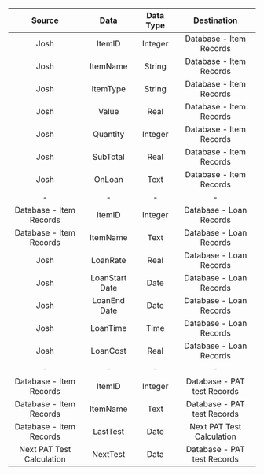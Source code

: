 |Source|Data|Data Type|Destination|
|:----:|:--:|:-------:|:---------:|
|Josh|ItemID|Integer|Database - Item Records
|Josh|ItemName|String|Database - Item Records|
|Josh|ItemType|String|Database - Item Records|
|Josh|Value|Real|Database - Item Records|
|Josh|Quantity|Integer|Database - Item Records|
|Josh|SubTotal|Real|Database - Item Records|
|Josh|OnLoan|Text|Database - Item Records|
|-|-|-|-|
|Database - Item Records|ItemID|Integer|Database - Loan Records|
|Database - Item Records|ItemName|Text|Database - Loan Records|
|Josh|LoanRate|Real|Database - Loan Records|
|Josh|LoanStart Date|Date|Database - Loan Records|
|Josh|LoanEnd Date|Date|Database - Loan Records|
|Josh|LoanTime|Time|Database - Loan Records|
|Josh|LoanCost|Real|Database - Loan Records|
|-|-|-|-|
|Database - Item Records|ItemID|Integer|Database - PAT test Records|
|Database - Item Records|ItemName|Text|Database - PAT test Records|
|Database - Item Records|LastTest|Date|Next PAT Test Calculation|
|Next PAT Test Calculation|NextTest|Data|Database - PAT test Records|
